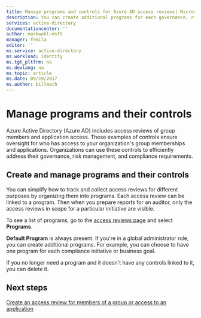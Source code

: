 ```yaml
---
title: Manage programs and controls for Azure AD access reviews| Microsoft Docs
description: You can create additional programs for each governance, risk management, and compliance initiative in your organization to collect and organize Azure Active Directory access reviews as controls.
services: active-directory
documentationcenter: ''
author: markwahl-msft
manager: femila
editor: ''
ms.service: active-directory
ms.workload: identity
ms.tgt_pltfrm: na
ms.devlang: na
ms.topic: article
ms.date: 09/19/2017
ms.author: billmath
---
```


# Manage programs and their controls 

Azure Active Directory (Azure AD) includes access reviews of group members and application access. These examples of controls ensure oversight for who has access to your organization's group memberships and applications. Organizations can use these controls to efficiently address their governance, risk management, and compliance requirements.

## Create and manage programs and their controls
You can simplify how to track and collect access reviews for different purposes by organizing them into programs. Each access review can be linked to a program. Then when you prepare reports for an auditor, only the access reviews in scope for a particular initiative are visible.

To see a list of programs, go to the [access reviews page](https://portal.azure.com/#blade/Microsoft_AAD_ERM/DashboardBlade/) and select **Programs**.

**Default Program** is always present. If you're in a global administrator role, you can create additional programs. For example, you can choose to have one program for each compliance initiative or business goal.

If you no longer need a program and it doesn't have any controls linked to it, you can delete it.

## Next steps

[Create an access review for members of a group or access to an application](active-directory-azure-ad-controls-create-access-review.md)


